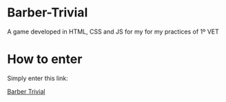 # Barber-Trivial
A game developed in HTML, CSS and JS for my for my practices of 1º VET

# How to enter
Simply enter this link:

[Barber Trivial]([URL](https://ikerowo.github.io/Barber-Trivial/))

